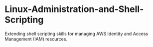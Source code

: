 # Linux-Administration-and-Shell-Scripting
Extending shell scripting skills for managing AWS Identity and Access Management (IAM) resources.
